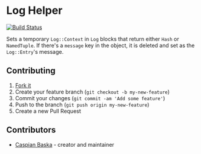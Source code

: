# Log Helper

[![Build Status](https://travis-ci.org/spider-gazelle/log_helper.svg?branch=master)](https://travis-ci.org/spider-gazelle/log_helper)

Sets a temporary `Log::Context` in `Log` blocks that return either `Hash` or `NamedTuple`.
If there's a `message` key in the object, it is deleted and set as the `Log::Entry`'s message.

## Contributing

1. [Fork it](https://github.com/spider-gazelle/log_helper/fork)
2. Create your feature branch (`git checkout -b my-new-feature`)
3. Commit your changes (`git commit -am 'Add some feature'`)
4. Push to the branch (`git push origin my-new-feature`)
5. Create a new Pull Request

## Contributors

- [Caspian Baska](https://github.com/caspiano) - creator and maintainer
